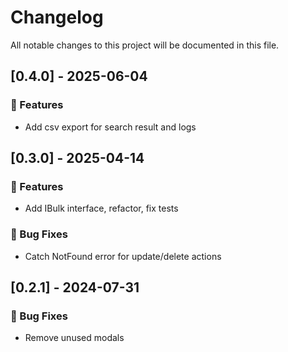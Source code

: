 # Changelog

All notable changes to this project will be documented in this file.

## [0.4.0] - 2025-06-04

### 🚀 Features

- Add csv export for search result and logs

## [0.3.0] - 2025-04-14

### 🚀 Features

- Add IBulk interface, refactor, fix tests

### 🐛 Bug Fixes

- Catch NotFound error for update/delete actions

## [0.2.1] - 2024-07-31

### 🐛 Bug Fixes

- Remove unused modals

<!-- generated by git-cliff -->
